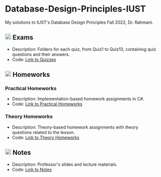 # Database-Design-Principles-IUST
My solutions to IUST's Database Design Principles Fall 2022, Dr. Rahmani.

## <img width="20" height="20" src="https://img.icons8.com/wired/64/41b883/test-passed.png" alt="test-passed"/> Exams
- Description: Folders for each quiz, from Quiz1 to Quiz13, containing quiz questions and their answers.
- Code: [Link to Quizzes](https://github.com/lelnazrezaeel/Database-Design-Principles-IUST/tree/main/Exams)

## <img width="20" height="20" src="https://img.icons8.com/ios/50/41b883/homework.png" alt="homework"/> Homeworks
### Practical Homeworks
- Description: Implementation-based homework assignments in C#.
- Code: [Link to Practical Homeworks](https://github.com/lelnazrezaeel/Database-Design-Principles-IUST/tree/main/Homeworks/Practical)
### Theory Homeworks
- Description: Theory-based homework assignments with theory questions related to the lesson.
- Code: [Link to Theory Homeworks](https://github.com/lelnazrezaeel/Database-Design-Principles-IUST/tree/main/Homeworks/Theory)

## <img width="20" height="20" src="https://img.icons8.com/external-smashingstocks-mixed-smashing-stocks/68/41b883/external-Notes-work-from-home-smashingstocks-mixed-smashing-stocks-2.png" alt="external-Notes-work-from-home-smashingstocks-mixed-smashing-stocks-2"/> Notes
- Description: Professor's slides and lecture materials.
- Code: [Link to Notes](https://github.com/lelnazrezaeel/Database-Design-Principles-IUST/tree/main/Notes)
